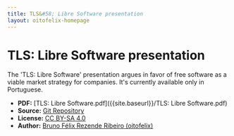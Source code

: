 ```yaml
---
title: TLS&#58; Libre Software presentation
layout: oitofelix-homepage
---
```

# TLS: Libre Software presentation

The 'TLS: Libre Software' presentation argues in favor of free
software as a viable market strategy for companies.  It's currently
available only in Portuguese.

- **PDF:** [TLS: Libre Software.pdf]({{site.baseurl}}/TLS: Libre Software.pdf)
- **Source:** [Git Repository](https://github.com/oitofelix/presentation-tls-libre-software)
- **License:** [CC BY-SA 4.0](http://creativecommons.org/licenses/by-sa/4.0/)
- **Author:** [Bruno Félix Rezende Ribeiro (oitofelix)](http://oitofelix.github.io/)
